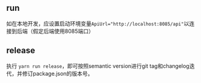 ## run

如在本地开发，应设置启动环境变量`ApiUrl="http://localhost:8085/api"`以连接到后端（假定后端使用8085端口）

## release

执行 `yarn run release`，即可按照semantic version进行git tag和changelog迭代，并修订package.json的版本号。